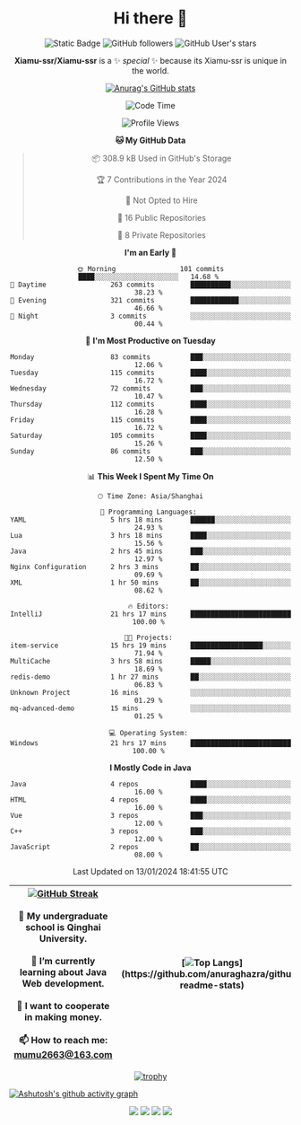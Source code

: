 
<!--

Here are some ideas to get you started:

- 🔭 I’m currently working on ...
- 🌱 I’m currently learning ...
- 👯 I’m looking to collaborate on ...
- 🤔 I’m looking for help with ...
- 💬 Ask me about ...
- 📫 How to reach me: ...
- 😄 Pronouns: ...
- ⚡ Fun fact: ...
-->

<div align=center>
  <div>
    
  # Hi there 👋
  ![Static Badge](https://img.shields.io/badge/build-pass-green)
  ![GitHub followers](https://img.shields.io/github/followers/Xiamu-ssr)
  ![GitHub User's stars](https://img.shields.io/github/stars/Xiamu-ssr)

  **Xiamu-ssr/Xiamu-ssr** is a ✨ _special_ ✨ because its Xiamu-ssr is unique in the world.
  </div>
</div>

<div align="center">

  [![Anurag's GitHub stats](https://github-readme-stats.vercel.app/api?username=Xiamu-ssr&count_private=true&show_icons=true&theme=ambient_gradient)](https://github.com/anuraghazra/github-readme-stats)

  <!--START_SECTION:waka-->
![Code Time](http://img.shields.io/badge/Code%20Time-211%20hrs%2013%20mins-blue)

![Profile Views](http://img.shields.io/badge/Profile%20Views-1-blue)

**🐱 My GitHub Data** 

> 📦 308.9 kB Used in GitHub's Storage 
 > 
> 🏆 7 Contributions in the Year 2024
 > 
> 🚫 Not Opted to Hire
 > 
> 📜 16 Public Repositories 
 > 
> 🔑 8 Private Repositories 
 > 
**I'm an Early 🐤** 

```text
🌞 Morning                101 commits         ████░░░░░░░░░░░░░░░░░░░░░   14.68 % 
🌆 Daytime                263 commits         ██████████░░░░░░░░░░░░░░░   38.23 % 
🌃 Evening                321 commits         ████████████░░░░░░░░░░░░░   46.66 % 
🌙 Night                  3 commits           ░░░░░░░░░░░░░░░░░░░░░░░░░   00.44 % 
```
📅 **I'm Most Productive on Tuesday** 

```text
Monday                   83 commits          ███░░░░░░░░░░░░░░░░░░░░░░   12.06 % 
Tuesday                  115 commits         ████░░░░░░░░░░░░░░░░░░░░░   16.72 % 
Wednesday                72 commits          ███░░░░░░░░░░░░░░░░░░░░░░   10.47 % 
Thursday                 112 commits         ████░░░░░░░░░░░░░░░░░░░░░   16.28 % 
Friday                   115 commits         ████░░░░░░░░░░░░░░░░░░░░░   16.72 % 
Saturday                 105 commits         ████░░░░░░░░░░░░░░░░░░░░░   15.26 % 
Sunday                   86 commits          ███░░░░░░░░░░░░░░░░░░░░░░   12.50 % 
```


📊 **This Week I Spent My Time On** 

```text
🕑︎ Time Zone: Asia/Shanghai

💬 Programming Languages: 
YAML                     5 hrs 18 mins       ██████░░░░░░░░░░░░░░░░░░░   24.93 % 
Lua                      3 hrs 18 mins       ████░░░░░░░░░░░░░░░░░░░░░   15.56 % 
Java                     2 hrs 45 mins       ███░░░░░░░░░░░░░░░░░░░░░░   12.97 % 
Nginx Configuration      2 hrs 3 mins        ██░░░░░░░░░░░░░░░░░░░░░░░   09.69 % 
XML                      1 hr 50 mins        ██░░░░░░░░░░░░░░░░░░░░░░░   08.62 % 

🔥 Editors: 
IntelliJ                 21 hrs 17 mins      █████████████████████████   100.00 % 

🐱‍💻 Projects: 
item-service             15 hrs 19 mins      ██████████████████░░░░░░░   71.94 % 
MultiCache               3 hrs 58 mins       █████░░░░░░░░░░░░░░░░░░░░   18.69 % 
redis-demo               1 hr 27 mins        ██░░░░░░░░░░░░░░░░░░░░░░░   06.83 % 
Unknown Project          16 mins             ░░░░░░░░░░░░░░░░░░░░░░░░░   01.29 % 
mq-advanced-demo         15 mins             ░░░░░░░░░░░░░░░░░░░░░░░░░   01.25 % 

💻 Operating System: 
Windows                  21 hrs 17 mins      █████████████████████████   100.00 % 
```

**I Mostly Code in Java** 

```text
Java                     4 repos             ████░░░░░░░░░░░░░░░░░░░░░   16.00 % 
HTML                     4 repos             ████░░░░░░░░░░░░░░░░░░░░░   16.00 % 
Vue                      3 repos             ███░░░░░░░░░░░░░░░░░░░░░░   12.00 % 
C++                      3 repos             ███░░░░░░░░░░░░░░░░░░░░░░   12.00 % 
JavaScript               2 repos             ██░░░░░░░░░░░░░░░░░░░░░░░   08.00 % 
```




 Last Updated on 13/01/2024 18:41:55 UTC
<!--END_SECTION:waka-->

</div>


<div align="center">

| [![GitHub Streak](https://streak-stats.demolab.com?user=Xiamu-ssr&theme=blood)](https://git.io/streak-stats) <br/><br/> 🔭 My undergraduate school is Qinghai University. <br/><br/> 🌱 I’m currently learning about Java Web development. <br/><br> 👯 I want to cooperate in making money. <br/><br/> 📫 How to reach me: mumu2663@163.com | [![Top Langs](https://github-readme-stats.vercel.app/api/top-langs/?username=Xiamu-ssr&layout=donut&langs_count=16&text_color=000&icon_color=fff&theme=graywhite")](https://github.com/anuraghazra/github-readme-stats) |
| ----- | --- |
  
</div>

<!--

[![Readme Card](https://github-readme-stats.vercel.app/api/pin/?username=Xiamu-ssr&repo=OMP-DFSG&theme=graywhite)](https://github.com/anuraghazra/github-readme-stats)

-->

<div align="center">

[![trophy](https://github-profile-trophy.vercel.app/?username=Xiamu-ssr&row=1&theme=onedark)](https://github.com/ryo-ma/github-profile-trophy)
  
</div>

[![Ashutosh's github activity graph](https://github-readme-activity-graph.vercel.app/graph?username=Xiamu-ssr&theme=react)](https://github.com/ashutosh00710/github-readme-activity-graph)

<div align="center">

[![](https://stats.justsong.cn/api/leetcode/?username=xiamusss&cn=true&theme=vue)](https://leetcode.cn/u/xiamusss/)
[![](https://stats.justsong.cn/api/zhihu?username=1138882663&theme=vue)](https://www.zhihu.com/people/1138882663)
[![](https://stats.justsong.cn/api/bilibili/?id=1398826277&theme=vue)](https://space.bilibili.com/1398826277)
[![](https://stats.justsong.cn/api/csdn?id=m0_51390969&theme=vue)](https://blog.csdn.net/m0_51390969)
  
</div>





